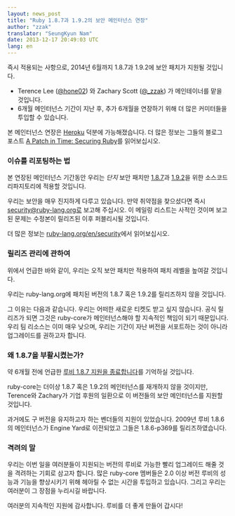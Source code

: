 ```yaml
---
layout: news_post
title: "Ruby 1.8.7과 1.9.2의 보안 메인터넌스 연장"
author: "zzak"
translator: "SeungKyun Nam"
date: 2013-12-17 20:49:03 UTC
lang: en
---
```


즉시 적용되는 사항으로, 2014년 6월까지 1.8.7과 1.9.2에 보안 패치가 지원될 것입니다.

* Terence Lee ([@hone02](https://twitter.com/hone02))
  와 Zachary Scott ([@_zzak](https://twitter.com/_zzak))
  가 메인테이너를 맡을 것입니다.
* 6개월 메인터넌스 기간이 지난 후, 추가 6개월을 연장하기 위해 더 많은 커미터들을 투입할 수 있습니다.

본 메인터넌스 연장은 [Heroku][heroku] 덕분에 가능해졌습니다.
더 많은 정보는 그들의 블로그 포스트 [A Patch in Time: Securing Ruby][securing-ruby]를 읽어보십시오.

### 이슈를 리포팅하는 법

본 연장된 메인터넌스 기간동안 우리는 _단지_ 보안 패치만 [1.8.7][source-187]과 [1.9.2][source-192]을 위한 소스코드 리파지토리에 적용할 것입니다.

우리는 보안을 매우 진지하게 다루고 있습니다. 만약 취약점을 찾으셨다면 즉시 security@ruby-lang.org로 보고해 주십시오.
이 메일링 리스트는 사적인 것이며 보고된 문제는 수정본이 릴리즈된 이후 퍼블리시될 것입니다.

더 많은 정보는 [ruby-lang.org/en/security][security-en]에서 읽어보십시오.

### 릴리즈 관리에 관하여

위에서 언급한 바와 같이, 우리는 오직 보안 패치만 적용하여 패치 레벨을 높여갈 것입니다.

우리는 ruby-lang.org에 패치된 버전의 1.8.7 혹은 1.9.2를 릴리즈하지 않을 것입니다.

그 이유는 다음과 같습니다. 우리는 어떠한 새로운 티켓도 받고 싶지 않습니다. 
공식 릴리즈가 되면 그것은 ruby-core가 메인터넌스해야 할 지속적인 책임이 되기 때문입니다.
우리 팀 리소스는 이미 매우 낮으며, 우리는 기간이 자난 버전을 서포트하는 것이 아니라 업그레이드를 권하고자 합니다.

### 왜 1.8.7을 부활시켰는가?

약 6개월 전에 언급한 [루비 1.8.7 지원을 종료합니다][sunset-187-ko]를 기억하실 것입니다.

ruby-core는 더이상 1.8.7 혹은 1.9.2의 메인터넌스를 재개하지 않을 것이지만, 
Terence와 Zachary가 기업 후원의 일환으로 이 버전들의 보안 메인터넌스를 지원할 것입니다.

과거에도 구 버전을 유지하고자 하는 벤더들의 지원이 있었습니다. 2009년 루비 1.8.6의 메인터넌스가 Engine Yard로 이전되었고
그들은 1.8.6-p369를 릴리즈하였습니다.

### 격려의 말

우리는 이번 일을 여러분들이 지원되는 버전의 루비로 가능한 빨리 업그레이드 해줄 것을 격려하는 기회로 삼고자 합니다.
많은 ruby-core 멤버들은 2.0 이상 버전 루비의 성능과 기능을 향상시키기 위해 헤아릴 수 없는 시간을 투입하고 있습니다.
그리고 우리는 여러분이 그 장점을 누리시길 바랍니다.

여러분의 지속적인 지원에 감사합니다. 루비를 더 좋게 만들어 갑시다!

[heroku]:        http://heroku.com/
[securing-ruby]: https://blog.heroku.com/archives/2013/12/5/a_patch_in_time_securing_ruby/
[source-187]:    http://bugs.ruby-lang.org/projects/ruby-187/repository
[source-192]:    http://bugs.ruby-lang.org/projects/ruby-192/repository
[security-en]:   https://www.ruby-lang.org/en/security/
[sunset-187-en]: https://www.ruby-lang.org/en/news/2013/06/30/we-retire-1-8-7/
[sunset-187-ko]: https://www.ruby-lang.org/ko/news/2013/06/30/we-retire-1-8-7/